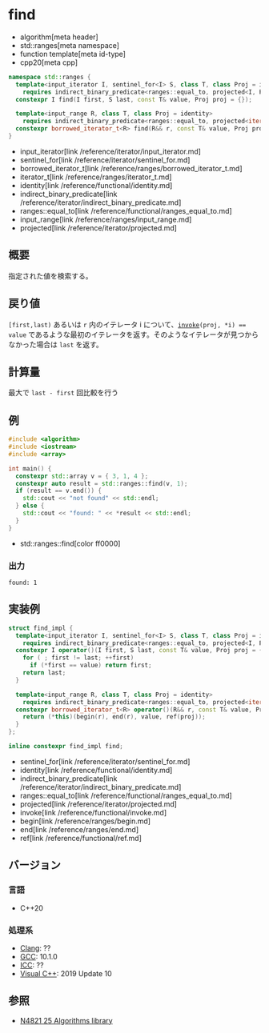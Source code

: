 # find
* algorithm[meta header]
* std::ranges[meta namespace]
* function template[meta id-type]
* cpp20[meta cpp]

```cpp
namespace std::ranges {
  template<input_iterator I, sentinel_for<I> S, class T, class Proj = identity>
    requires indirect_binary_predicate<ranges::equal_to, projected<I, Proj>, const T*>
  constexpr I find(I first, S last, const T& value, Proj proj = {});

  template<input_range R, class T, class Proj = identity>
    requires indirect_binary_predicate<ranges::equal_to, projected<iterator_t<R>, Proj>, const T*>
  constexpr borrowed_iterator_t<R> find(R&& r, const T& value, Proj proj = {});
}
```
- input_iterator[link /reference/iterator/input_iterator.md]
- sentinel_for[link /reference/iterator/sentinel_for.md]
- borrowed_iterator_t[link /reference/ranges/borrowed_iterator_t.md]
- iterator_t[link /reference/ranges/iterator_t.md]
- identity[link /reference/functional/identity.md]
- indirect_binary_predicate[link /reference/iterator/indirect_binary_predicate.md]
- ranges::equal_to[link /reference/functional/ranges_equal_to.md]
- input_range[link /reference/ranges/input_range.md]
- projected[link /reference/iterator/projected.md]

## 概要
指定された値を検索する。


## 戻り値
`[first,last)` あるいは `r` 内のイテレータ i について、[`invoke`](/reference/functional/invoke.md)`(proj, *i) == value` であるような最初のイテレータを返す。そのようなイテレータが見つからなかった場合は `last` を返す。

## 計算量
最大で `last - first` 回比較を行う


## 例
```cpp example
#include <algorithm>
#include <iostream>
#include <array>

int main() {
  constexpr std::array v = { 3, 1, 4 };
  constexpr auto result = std::ranges::find(v, 1);
  if (result == v.end()) {
    std::cout << "not found" << std::endl;
  } else {
    std::cout << "found: " << *result << std::endl;
  }
}
```
* std::ranges::find[color ff0000]

### 出力
```
found: 1
```


## 実装例
```cpp
struct find_impl {
  template<input_iterator I, sentinel_for<I> S, class T, class Proj = identity>
    requires indirect_binary_predicate<ranges::equal_to, projected<I, Proj>, const T*>
  constexpr I operator()(I first, S last, const T& value, Proj proj = {}) const {
    for ( ; first != last; ++first)
      if (*first == value) return first;
    return last;
  }

  template<input_range R, class T, class Proj = identity>
    requires indirect_binary_predicate<ranges::equal_to, projected<iterator_t<R>, Proj>, const T*>
  constexpr borrowed_iterator_t<R> operator()(R&& r, const T& value, Proj proj = {}) const {
    return (*this)(begin(r), end(r), value, ref(proj));
  }
};

inline constexpr find_impl find;
```
* sentinel_for[link /reference/iterator/sentinel_for.md]
* identity[link /reference/functional/identity.md]
* indirect_binary_predicate[link /reference/iterator/indirect_binary_predicate.md]
* ranges::equal_to[link /reference/functional/ranges_equal_to.md]
* projected[link /reference/iterator/projected.md]
* invoke[link /reference/functional/invoke.md]
* begin[link /reference/ranges/begin.md]
* end[link /reference/ranges/end.md]
* ref[link /reference/functional/ref.md]

## バージョン
### 言語
- C++20

### 処理系
- [Clang](/implementation.md#clang): ??
- [GCC](/implementation.md#gcc): 10.1.0
- [ICC](/implementation.md#icc): ??
- [Visual C++](/implementation.md#visual_cpp): 2019 Update 10

## 参照
- [N4821 25 Algorithms library](https://timsong-cpp.github.io/cppwp/n4861/algorithms)
